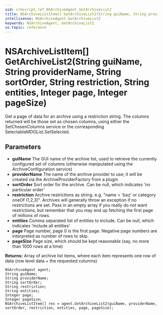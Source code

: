 ```yaml
---
uid: crmscript_ref_NSArchiveAgent_GetArchiveList2
title: NSArchiveListItem[] GetArchiveList2(String guiName, String providerName, String sortOrder, String restriction, String entities, Integer page, Integer pageSize)
intellisense: NSArchiveAgent.GetArchiveList2
keywords: NSArchiveAgent, GetArchiveList2
so.topic: reference
---
```


# NSArchiveListItem[] GetArchiveList2(String guiName, String providerName, String sortOrder, String restriction, String entities, Integer page, Integer pageSize)

Get a page of data for an archive using a restriction string. The columns returned will be those set as chosen columns, using either the SetChosenColumns service or the corresponding SelectableMDOList.SetSelected.

## Parameters

* **guiName** The GUI name of the archive list, used to retrieve the currently configured set of columns (otherwise manipulated using the ArchiveConfiguration service)
* **providerName** The name of the archive provider to use; it will be created via the ArchiveProviderFactory from a plugin
* **sortOrder** Sort order for the archive. Can be null, which indicates 'no particular order'
* **restriction** Archive restrictions as string. e.g. "name = 'baz' or category oneOf (1,2,3)". Archives will generally throw an exception if no restrictions are set. Pass in an empty array if you really do not want restrictions, but remember that you may end up fetching the first page of millions of rows.
* **entities** Comma separated list of entities to include. Can be null, which indicates 'include all entities'
* **page** Page number, page 0 is the first page. Negative page numbers are interpreted as number of rows to skip.
* **pageSize** Page size, which should be kept reasonable (say, no more than 1000 rows at a time)

**Returns:** Array of archive list items, where each item represents one row of data (row level data + the requested columns)

```crmscript
NSArchiveAgent agent;
String guiName;
String providerName;
String sortOrder;
String restriction;
String entities;
Integer page;
Integer pageSize;
NSArchiveListItem[] res = agent.GetArchiveList2(guiName, providerName, sortOrder, restriction, entities, page, pageSize);
```

